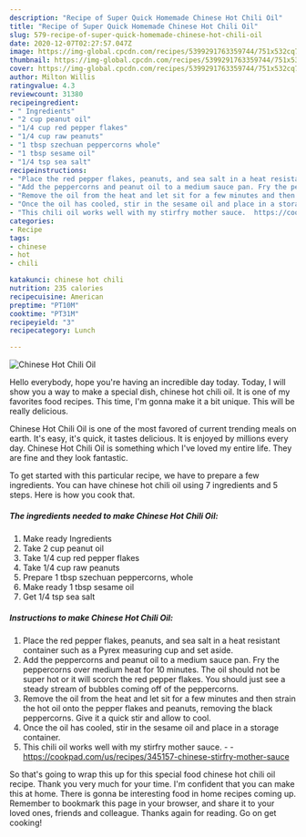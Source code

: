 ```yaml
---
description: "Recipe of Super Quick Homemade Chinese Hot Chili Oil"
title: "Recipe of Super Quick Homemade Chinese Hot Chili Oil"
slug: 579-recipe-of-super-quick-homemade-chinese-hot-chili-oil
date: 2020-12-07T02:27:57.047Z
image: https://img-global.cpcdn.com/recipes/5399291763359744/751x532cq70/chinese-hot-chili-oil-recipe-main-photo.jpg
thumbnail: https://img-global.cpcdn.com/recipes/5399291763359744/751x532cq70/chinese-hot-chili-oil-recipe-main-photo.jpg
cover: https://img-global.cpcdn.com/recipes/5399291763359744/751x532cq70/chinese-hot-chili-oil-recipe-main-photo.jpg
author: Milton Willis
ratingvalue: 4.3
reviewcount: 31380
recipeingredient:
- " Ingredients"
- "2 cup peanut oil"
- "1/4 cup red pepper flakes"
- "1/4 cup raw peanuts"
- "1 tbsp szechuan peppercorns whole"
- "1 tbsp sesame oil"
- "1/4 tsp sea salt"
recipeinstructions:
- "Place the red pepper flakes, peanuts, and sea salt in a heat resistant container such as a Pyrex measuring cup and set aside."
- "Add the peppercorns and peanut oil to a medium sauce pan. Fry the peppercorns over medium heat for 10 minutes. The oil should not be super hot or it will scorch the red pepper flakes. You should just see a steady stream of bubbles coming off of the peppercorns."
- "Remove the oil from the heat and let sit for a few minutes and then strain the hot oil onto the pepper flakes and peanuts, removing the black peppercorns. Give it a quick stir and allow to cool."
- "Once the oil has cooled, stir in the sesame oil and place in a storage container."
- "This chili oil works well with my stirfry mother sauce.  https://cookpad.com/us/recipes/345157-chinese-stirfry-mother-sauce"
categories:
- Recipe
tags:
- chinese
- hot
- chili

katakunci: chinese hot chili 
nutrition: 235 calories
recipecuisine: American
preptime: "PT10M"
cooktime: "PT31M"
recipeyield: "3"
recipecategory: Lunch

---
```



![Chinese Hot Chili Oil](https://img-global.cpcdn.com/recipes/5399291763359744/751x532cq70/chinese-hot-chili-oil-recipe-main-photo.jpg)

Hello everybody, hope you're having an incredible day today. Today, I will show you a way to make a special dish, chinese hot chili oil. It is one of my favorites food recipes. This time, I'm gonna make it a bit unique. This will be really delicious.

Chinese Hot Chili Oil is one of the most favored of current trending meals on earth. It's easy, it's quick, it tastes delicious. It is enjoyed by millions every day. Chinese Hot Chili Oil is something which I've loved my entire life. They are fine and they look fantastic.




To get started with this particular recipe, we have to prepare a few ingredients. You can have chinese hot chili oil using 7 ingredients and 5 steps. Here is how you cook that.

<!--inarticleads1-->

##### The ingredients needed to make Chinese Hot Chili Oil:

1. Make ready  Ingredients
1. Take 2 cup peanut oil
1. Take 1/4 cup red pepper flakes
1. Take 1/4 cup raw peanuts
1. Prepare 1 tbsp szechuan peppercorns, whole
1. Make ready 1 tbsp sesame oil
1. Get 1/4 tsp sea salt




<!--inarticleads2-->

##### Instructions to make Chinese Hot Chili Oil:

1. Place the red pepper flakes, peanuts, and sea salt in a heat resistant container such as a Pyrex measuring cup and set aside.
1. Add the peppercorns and peanut oil to a medium sauce pan. Fry the peppercorns over medium heat for 10 minutes. The oil should not be super hot or it will scorch the red pepper flakes. You should just see a steady stream of bubbles coming off of the peppercorns.
1. Remove the oil from the heat and let sit for a few minutes and then strain the hot oil onto the pepper flakes and peanuts, removing the black peppercorns. Give it a quick stir and allow to cool.
1. Once the oil has cooled, stir in the sesame oil and place in a storage container.
1. This chili oil works well with my stirfry mother sauce. -  - https://cookpad.com/us/recipes/345157-chinese-stirfry-mother-sauce




So that's going to wrap this up for this special food chinese hot chili oil recipe. Thank you very much for your time. I'm confident that you can make this at home. There is gonna be interesting food in home recipes coming up. Remember to bookmark this page in your browser, and share it to your loved ones, friends and colleague. Thanks again for reading. Go on get cooking!
